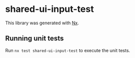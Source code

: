 # shared-ui-input-test

This library was generated with [Nx](https://nx.dev).

## Running unit tests

Run `nx test shared-ui-input-test` to execute the unit tests.
